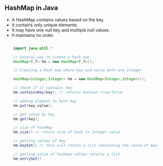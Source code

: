 ## HashMap in Java

* A HashMap contains values based on the key.
* It contains only unique elements.
* It may have one null key and multiple null values.
* It maintains no order.

```java

    import java.util.*

    // General way to create a hash map
    HashMap<T,T> hm = new HashMap<T,T>();

    // Creating a Hash map where key and value both are integer

    HashMap<Integer,Integer> hm = new HashMap<Integer,Integer>();

    // check if it contains key
    hm.containsKey(key); // returns boolean true/false

    // adding element to hash map
    hm.put(key,value);

    // get value by key
    hm.get(key);

    // size of hashMap
    hm.size() // return size of hash in integer value

    // getting values of key
    hm.keySet() // this will return a list containing the value of keys

    // getting value of hashmap values returns a list
    hm.entrySet()


```
